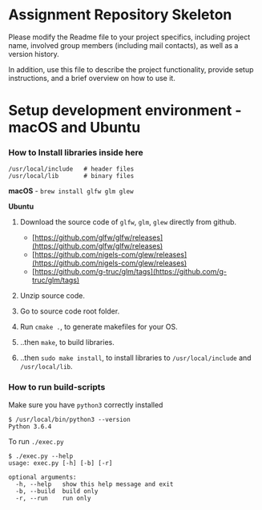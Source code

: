 # Assignment Repository Skeleton

Please modify the Readme file to your project specifics, including project name, involved group members (including mail contacts), as well as a version history.

In addition, use this file to describe the project functionality, provide setup instructions, and a brief overview on how to use it.


# Setup development environment - macOS and Ubuntu

### How to Install libraries inside here
```
/usr/local/include   # header files
/usr/local/lib       # binary files
```

**macOS** - `brew install glfw glm glew`
 
**Ubuntu**

1. Download the source code of `glfw`, `glm`, `glew` directly from github.
    * [https://github.com/glfw/glfw/releases](https://github.com/glfw/glfw/releases)
    * [https://github.com/nigels-com/glew/releases](https://github.com/nigels-com/glew/releases)
    * [https://github.com/g-truc/glm/tags](https://github.com/g-truc/glm/tags)

2. Unzip source code.
3. Go to source code root folder.
3. Run `cmake .`,  to generate makefiles for your OS.
4. ..then `make`, to build libraries.
5. ..then `sudo make install`, to install libraries to `/usr/local/include` and `/usr/local/lib`.


### How to run build-scripts

Make sure you have `python3` correctly installed
```
$ /usr/local/bin/python3 --version
Python 3.6.4
```
To run `./exec.py`
```
$ ./exec.py --help
usage: exec.py [-h] [-b] [-r]

optional arguments:
  -h, --help   show this help message and exit
  -b, --build  build only
  -r, --run    run only
```
